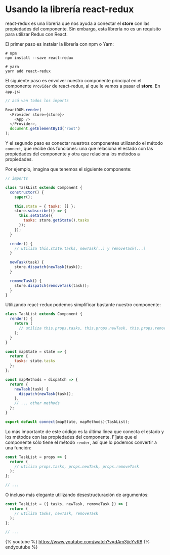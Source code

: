 # Usando la librería react-redux

react-redux es una librería que nos ayuda a conectar el **store** con las propiedades del componente. Sin embargo, esta librería no es un requisito para utilizar Redux con React.

El primer paso es instalar la librería con npm o Yarn:

```
# npm
npm install --save react-redux

# yarn
yarn add react-redux
```

El siguiente paso es envolver nuestro componente principal en el componente `Provider` de react-redux, al que le vamos a pasar el **store**. En `app.js`:

```javascript
// acá van todos los imports

ReactDOM.render(
  <Provider store={store}>
    <App />
  </Provider>,
  document.getElementById('root')
);
```

Y el segundo paso es conectar nuestros componentes utilizando el método `connect`, que recibe dos funciones: una que relaciona el estado con las propiedades del componente y otra que relaciona los métodos a propiedades.

Por ejemplo, imagina que tenemos el siguiente componente:

```javascript
// imports

class TaskList extends Component {
  constructor() {
    super();

    this.state = { tasks: [] };
    store.subscribe(() => {
      this.setState({
        tasks: store.getState().tasks
      });
    });
  }

  render() {
    // utiliza this.state.tasks, newTask(..) y removeTask(...)
  }

  newTask(task) {
    store.dispatch(newTask(task));
  }

  removeTask() {
    store.dispatch(removeTask(task));
  }
}
```

Utilizando react-redux podemos simplificar bastante nuestro componente:

```javascript
class TaskList extends Component {
  render() {
    return (
      // utiliza this.props.tasks, this.props.newTask, this.props.removeTask
    );
  }
}

const mapState = state => {
  return {
    tasks: state.tasks
  };
};

const mapMethods = dispatch => {
  return {
    newTask(task) {
      dispatch(newTask(task));
    },
    // ... other methods
  };
}

export default connect(mapState, mapMethods)(TaskList);
```

Lo más importante de este código es la última línea que conecta el estado y los métodos con las propiedades del componente. Fíjate que el componente sólo tiene el método `render`, así que lo podemos convertir a una función:

```javascript
const TaskList = props => {
  return (
    // utiliza props.tasks, props.newTask, props.removeTask
  );
};

// ...
```

O incluso más elegante utilizando desestructuración de argumentos:

```javascript
const TaskList = ({ tasks, newTask, removeTask }) => {
  return (
    // utiliza tasks, newTask, removeTask
  );
};

// ...
```

{% youtube %} https://www.youtube.com/watch?v=dAm3jicYvR8 {% endyoutube %}
